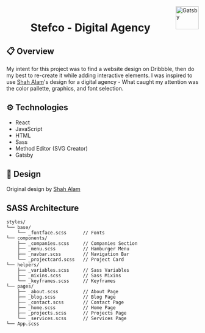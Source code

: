<img alt="Gatsby" src="https://www.gatsbyjs.org/monogram.svg" width="60" align="right" />
<h1 align="center">
  Stefco - Digital Agency
</h1>

## 📋 Overview

My intent for this project was to find a website design on Dribbble, then do my best to re-create it while adding interactive elements.
I was inspired to use <a class="shah" href="https://dribbble.com/shots/10748955-Website-for-Digital-Agency" target="_blank" rel="noopener noreferrer">Shah Alam</a>'s design for a digital agency - What caught my attention was the color pallette, graphics, and font selection.

## ⚙️ Technologies

  - React
  - JavaScript
  - HTML
  - Sass
  - Method Editor (SVG Creator)
  - Gatsby

## 🎨 Design

Original design by <a class="shah" href="https://dribbble.com/uiuxalam" target="_blank" rel="noopener noreferrer">Shah Alam</a>

## SASS Architecture

    styles/
    └── base/
        └── _fontface.scss      // Fonts
    └── components/
        ├── _companies.scss     // Companies Section
        ├── _menu.scss          // Hamburger Menu
        ├── _navbar.scss        // Navigation Bar
        └── _projectcard.scss   // Project Card
    └── helpers/
        ├── _variables.scss     // Sass Variables
        ├── _mixins.scss        // Sass Mixins
        └── _keyframes.scss     // Keyframes
    └── pages/
        ├── _about.scss         // About Page
        ├── _blog.scss          // Blog Page
        ├── _contact.scss       // Contact Page
        ├── _home.scss          // Home Page
        ├── _projects.scss      // Projects Page
        └── _services.scss      // Services Page
    └── App.scss
